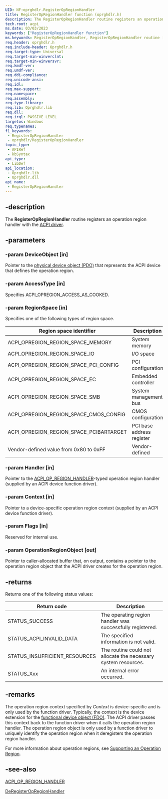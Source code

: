 ```yaml
---
UID: NF:oprghdlr.RegisterOpRegionHandler
title: RegisterOpRegionHandler function (oprghdlr.h)
description: The RegisterOpRegionHandler routine registers an operation region handler with the ACPI driver.
tech.root: acpi
ms.date: 03/03/2023
keywords: ["RegisterOpRegionHandler function"]
ms.keywords: RegisterOpRegionHandler, RegisterOpRegionHandler routine [ACPI Devices], acpi.registeropregionhandler, opregref_9742e50b-613d-4191-b0a2-6d1b0f365494.xml, oprghdlr/RegisterOpRegionHandler
req.header: oprghdlr.h
req.include-header: Oprghdlr.h
req.target-type: Universal
req.target-min-winverclnt: 
req.target-min-winversvr: 
req.kmdf-ver: 
req.umdf-ver: 
req.ddi-compliance: 
req.unicode-ansi: 
req.idl: 
req.max-support: 
req.namespace: 
req.assembly: 
req.type-library: 
req.lib: Oprghdlr.lib
req.dll: 
req.irql: PASSIVE_LEVEL
targetos: Windows
req.typenames: 
f1_keywords:
 - RegisterOpRegionHandler
 - oprghdlr/RegisterOpRegionHandler
topic_type:
 - APIRef
 - kbSyntax
api_type:
 - LibDef
api_location:
 - Oprghdlr.lib
 - Oprghdlr.dll
api_name:
 - RegisterOpRegionHandler
---
```


## -description

The **RegisterOpRegionHandler** routine registers an operation region handler with the [ACPI driver](/windows-hardware/drivers/kernel/acpi-driver).

## -parameters

### -param DeviceObject [in]

Pointer to the [physical device object (PDO)](/windows-hardware/drivers/kernel/types-of-wdm-device-objects) that represents the ACPI device that defines the operation region.

### -param AccessType [in]

Specifies ACPI_OPREGION_ACCESS_AS_COOKED.

### -param RegionSpace [in]

Specifies one of the following types of region space.

| Region space identifier | Description |
|---|---|
| ACPI_OPREGION_REGION_SPACE_MEMORY | System memory |
| ACPI_OPREGION_REGION_SPACE_IO | I/O space |
| ACPI_OPREGION_REGION_SPACE_PCI_CONFIG | PCI configuration |
| ACPI_OPREGION_REGION_SPACE_EC | Embedded controller |
| ACPI_OPREGION_REGION_SPACE_SMB | System management bus |
| ACPI_OPREGION_REGION_SPACE_CMOS_CONFIG | CMOS configuration |
| ACPI_OPREGION_REGION_SPACE_PCIBARTARGET | PCI base address register |
| Vendor-defined value from 0x80 to 0xFF | Vendor-defined |

### -param Handler [in]

Pointer to the [ACPI_OP_REGION_HANDLER](nc-oprghdlr-acpi_op_region_handler.md)-typed operation region handler (supplied by an ACPI device function driver).

### -param Context [in]

Pointer to a device-specific operation region context (supplied by an ACPI device function driver).

### -param Flags [in]

Reserved for internal use.

### -param OperationRegionObject [out]

Pointer to caller-allocated buffer that, on output, contains a pointer to the operation region object that the ACPI driver creates for the operation region.

## -returns

Returns one of the following status values:

| Return code | Description |
|---|---|
| STATUS_SUCCESS | The operating region handler was successfully registered. |
| STATUS_ACPI_INVALID_DATA | The specified information is not valid. |
| STATUS_INSUFFICIENT_RESOURCES | The routine could not allocate the necessary system resources. |
| STATUS_Xxx | An internal error occurred. |

## -remarks

The operation region context specified by *Context* is device-specific and is only used by the function driver. Typically, the context is the device extension for the [functional device object (FDO)](/windows-hardware/drivers/kernel/types-of-wdm-device-objects). The ACPI driver passes this context back to the function driver when it calls the operation region handler. The operation region object is only used by a function driver to uniquely identify the operation region when it deregisters the operation region handler.

For more information about operation regions, see [Supporting an Operation Region](/windows-hardware/drivers/acpi/supporting-an-operation-region).

## -see-also

[ACPI_OP_REGION_HANDLER](nc-oprghdlr-acpi_op_region_handler.md)

[DeRegisterOpRegionHandler](nf-oprghdlr-deregisteropregionhandler.md)
